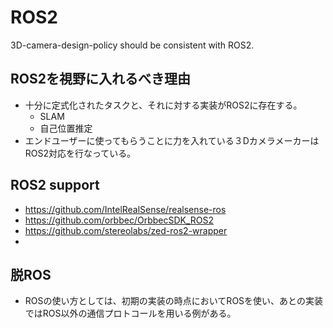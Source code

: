 # ROS2
3D-camera-design-policy should be consistent with ROS2.

## ROS2を視野に入れるべき理由
- 十分に定式化されたタスクと、それに対する実装がROS2に存在する。
  - SLAM
  - 自己位置推定
- エンドユーザーに使ってもらうことに力を入れている３DカメラメーカーはROS2対応を行なっている。

## ROS2 support
- https://github.com/IntelRealSense/realsense-ros
- https://github.com/orbbec/OrbbecSDK_ROS2
- https://github.com/stereolabs/zed-ros2-wrapper
- 


## 脱ROS
- ROSの使い方としては、初期の実装の時点においてROSを使い、あとの実装ではROS以外の通信プロトコールを用いる例がある。

